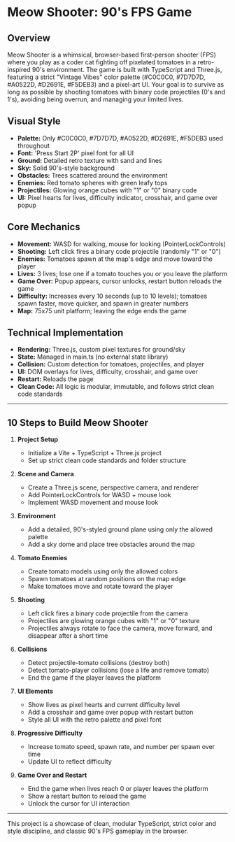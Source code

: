 # Meow Shooter: 90's FPS Game

## Overview

Meow Shooter is a whimsical, browser-based first-person shooter (FPS) where you play as a coder cat fighting off pixelated tomatoes in a retro-inspired 90's environment. The game is built with TypeScript and Three.js, featuring a strict "Vintage Vibes" color palette (#C0C0C0, #7D7D7D, #A0522D, #D2691E, #F5DEB3) and a pixel-art UI. Your goal is to survive as long as possible by shooting tomatoes with binary code projectiles (0's and 1's), avoiding being overrun, and managing your limited lives.

## Visual Style

- **Palette:** Only #C0C0C0, #7D7D7D, #A0522D, #D2691E, #F5DEB3 used throughout
- **Font:** 'Press Start 2P' pixel font for all UI
- **Ground:** Detailed retro texture with sand and lines
- **Sky:** Solid 90's-style background
- **Obstacles:** Trees scattered around the environment
- **Enemies:** Red tomato spheres with green leafy tops
- **Projectiles:** Glowing orange cubes with "1" or "0" binary code
- **UI:** Pixel hearts for lives, difficulty indicator, crosshair, and game over popup

## Core Mechanics

- **Movement:** WASD for walking, mouse for looking (PointerLockControls)
- **Shooting:** Left click fires a binary code projectile (randomly "1" or "0")
- **Enemies:** Tomatoes spawn at the map's edge and move toward the player
- **Lives:** 3 lives; lose one if a tomato touches you or you leave the platform
- **Game Over:** Popup appears, cursor unlocks, restart button reloads the game
- **Difficulty:** Increases every 10 seconds (up to 10 levels); tomatoes spawn faster, move quicker, and spawn in greater numbers
- **Map:** 75x75 unit platform; leaving the edge ends the game

## Technical Implementation

- **Rendering:** Three.js, custom pixel textures for ground/sky
- **State:** Managed in main.ts (no external state library)
- **Collision:** Custom detection for tomatoes, projectiles, and player
- **UI:** DOM overlays for lives, difficulty, crosshair, and game over
- **Restart:** Reloads the page
- **Clean Code:** All logic is modular, immutable, and follows strict clean code standards

---

## 10 Steps to Build Meow Shooter

1. **Project Setup**

   - Initialize a Vite + TypeScript + Three.js project
   - Set up strict clean code standards and folder structure

2. **Scene and Camera**

   - Create a Three.js scene, perspective camera, and renderer
   - Add PointerLockControls for WASD + mouse look
   - Implement WASD movement and mouse look

3. **Environment**

   - Add a detailed, 90's-styled ground plane using only the allowed palette
   - Add a sky dome and place tree obstacles around the map

4. **Tomato Enemies**

   - Create tomato models using only the allowed colors
   - Spawn tomatoes at random positions on the map edge
   - Make tomatoes move and rotate toward the player

5. **Shooting**

   - Left click fires a binary code projectile from the camera
   - Projectiles are glowing orange cubes with "1" or "0" texture
   - Projectiles always rotate to face the camera, move forward, and disappear after a short time

6. **Collisions**

   - Detect projectile-tomato collisions (destroy both)
   - Detect tomato-player collisions (lose a life and remove tomato)
   - End the game if the player leaves the platform

7. **UI Elements**

   - Show lives as pixel hearts and current difficulty level
   - Add a crosshair and game over popup with restart button
   - Style all UI with the retro palette and pixel font

8. **Progressive Difficulty**

   - Increase tomato speed, spawn rate, and number per spawn over time
   - Update UI to reflect difficulty

9. **Game Over and Restart**
    - End the game when lives reach 0 or player leaves the platform
    - Show a restart button to reload the game
    - Unlock the cursor for UI interaction

---

This project is a showcase of clean, modular TypeScript, strict color and style discipline, and classic 90's FPS gameplay in the browser.
